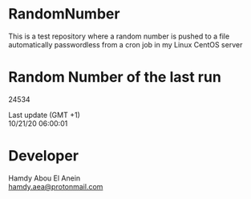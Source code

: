 # RandomNumber    
This is a test repository where a random number is pushed to a file automatically passwordless from a cron job in my Linux CentOS server    
# Random Number of the last run   
24534
      
Last update (GMT +1)    
10/21/20 06:00:01
# Developer    
Hamdy Abou El Anein   
hamdy.aea@protonmail.com
